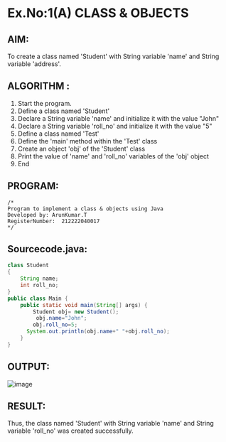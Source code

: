 # Ex.No:1(A) CLASS & OBJECTS

## AIM:
To create a class named 'Student' with String variable 'name' and String variable 'address'.

## ALGORITHM :
1.	Start the program.
2.	Define a class named 'Student'
3.	Declare a String variable 'name' and initialize it with the value "John"
4.	Declare a String variable 'roll_no' and initialize it with the value "5"
5.	Define a class named 'Test'
6.	Define the 'main' method within the 'Test' class
7.	Create an object 'obj' of the 'Student' class
8.	Print the value of 'name' and 'roll_no' variables of the 'obj' object
9.	End



## PROGRAM:
 ```
/*
Program to implement a class & objects using Java
Developed by: ArunKumar.T
RegisterNumber:  212222040017
*/

```

## Sourcecode.java:
```java
class Student
{
    String name;
    int roll_no;
}
public class Main {
    public static void main(String[] args) {
        Student obj= new Student();
         obj.name="John";
        obj.roll_no=5;
      System.out.println(obj.name+" "+obj.roll_no);
    }    
}
```
## OUTPUT:

![image](https://github.com/user-attachments/assets/5b82f119-ff7b-4141-8447-935d4fb3e426)


## RESULT:
Thus, the class named 'Student' with String variable 'name' and String variable 'roll_no' was created successfully.
